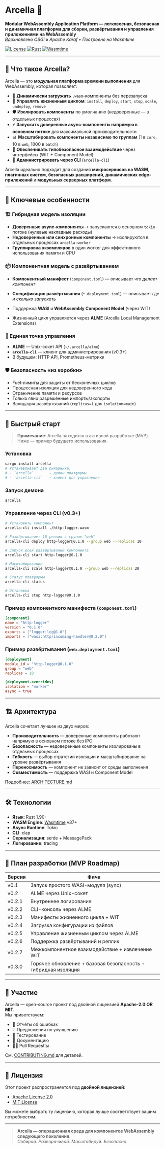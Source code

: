 # Arcella 🧱

**Modular WebAssembly Application Platform — легковесная, безопасная и динамичная платформа для сборки, развёртывания и управления приложениями на WebAssembly**  
*Вдохновлено OSGi и Apache Karaf • Построено на Wasmtime*

[![License](https://img.shields.io/badge/license-Apache%202.0%20OR%20MIT-blue)](LICENSE)
[![Rust](https://img.shields.io/badge/Rust-1.90%2B-orange?logo=rust)](https://www.rust-lang.org/)
[![Wasmtime](https://img.shields.io/badge/Wasmtime-v37%2B-black?logo=webassembly)](https://wasmtime.dev/)

---

## 🌟 Что такое Arcella?

Arcella — это **модульная платформа времени выполнения** для WebAssembly, которая позволяет:

- 🔌 **Динамически загружать** `.wasm`-компоненты без перезапуска  
- 🔄 **Управлять жизненным циклом**: `install`, `deploy`, `start`, `stop`, `scale`, `undeploy`, `remove`  
- 🛡️ **Изолировать компоненты** по умолчанию (недоверенные — в отдельных процессах)  
- ⚡ **Запускать доверенные async-компоненты напрямую в основном потоке** для максимальной производительности  
- 📊 **Масштабировать компоненты независимо по группам** (1 в `core`, 10 в `web`, 1000 в `batch`)  
- 🤝 **Обеспечивать типобезопасное взаимодействие** через интерфейсы (WIT + Component Model)  
- 💬 **Администрировать через CLI** (`arcella-cli`)

Arcella идеально подходит для создания **микросервисов на WASM**, **плагинных систем**, **безопасных расширений**, **динамических edge-приложений** и **модульных серверных платформ**.

---

## 🧩 Ключевые особенности

### 🏗️ Гибридная модель изоляции
- **Доверенные async-компоненты** → запускаются в основном `tokio`-потоке (нулевые накладные расходы)
- **Недоверенные или синхронные компоненты** → изолируются в отдельных процессах `arcella-worker`
- **Группировка экземпляров** в один worker для эффективного использования памяти и CPU

### 📦 Компонентная модель с развёртыванием
- **Компонентный манифест** (`component.toml`) — описывает *что делает компонент*
- **Спецификация развёртывания** (`*.deployment.toml`) — описывает *где и сколько запускать*

- Поддержка **WASI** и **WebAssembly Component Model** (через WIT)
- Жизненный цикл управляется через **ALME** (Arcella Local Management Extensions)

### 🔌 Единая точка управления
- **ALME** — Unix-сокет API (`~/.arcella/alme`)
- **`arcella-cli`** — клиент для администрирования (v0.3+)
- В будущем: HTTP API, Prometheus-метрики

### 🛡️ Безопасность «из коробки»
- Fuel-лимиты для защиты от бесконечных циклов
- Процессная изоляция для недоверенного кода
- Ограничение памяти и ресурсов
- Только явно разрешённые импорты/экспорты
- Валидация развёртываний (`replicas=1` для `isolation=main`)

---

## 🚀 Быстрый старт

> **Примечание**: Arcella находится в активной разработке (MVP). Ниже — пример будущего использования.

### Установка
```bash
cargo install arcella
# Устанавливает два бинарника:
# - `arcella`       → демон платформы
# - `arcella-cli`   → клиент для управления
```

### Запуск демона
```bash
arcella
```

### Управление через CLI (v0.3+)
```bash
# Установить компонент
arcella-cli install ./http-logger.wasm

# Развёртывание: 10 реплик в группе "web"
arcella-cli deploy http-logger@0.1.0 --group web --replicas 10

# Запуск всех развёртываний компонента
arcella-cli start http-logger@0.1.0

# Масштабирование
arcella-cli scale http-logger@0.1.0 --group web --replicas 20

# Статус платформы
arcella-cli status

# Остановка
arcella-cli stop http-logger@0.1.0
```

### Пример компонентного манифеста (`component.toml`)
```toml
[component]
name = "http-logger"
version = "0.1.0"
exports = ["logger:log@1.0"]
imports = ["wasi:http/incoming-handler@0.2.0"]
```

### Пример развёртывания (`web.deployment.toml`)
```toml
[deployment]
module_id = "http-logger@0.1.0"
group = "web"
replicas = 10

[deployment.overrides]
isolation = "worker"
async = true
```

---

## 🏗️ Архитектура

Arcella сочетает лучшее из двух миров:

- **Производительность** — доверенные компоненты работают напрямую в основном потоке без IPC
- **Безопасность** — недоверенные компоненты изолированы в отдельных процессах
- **Гибкость** — выбор стратегии изоляции и масштабирование на уровне развёртывания  
- **Переносимость** — компонент не зависит от среды выполнения  
- **Совместимость** — поддержка WASI и Component Model

Подробнее: [ARCHITECTURE.md](docs/ARCHITECTURE.md)

---

## 🛠 Технологии

- **Язык**: Rust 1.90+
- **WASM Engine**: [Wasmtime](https://wasmtime.dev/) v37+
- **Async Runtime**: Tokio
- **CLI**: clap
- **Сериализация**: serde + MessagePack
- **Логирование**: tracing

---

## 📅 План разработки (MVP Roadmap)

| Версия | Фича |
|--------|------|
| v0.1 | Запуск простого WASI-модуля (sync) |
| v0.2 | ALME через Unix-сокет |
| v0.2.1 | Внутреннее логирование |
| v0.2.2 | CLI-консоль через ALME |
| v0.2.3 | Манифесты жизненного цикла + WIT |
| v0.2.4 | Загрузка конфигурации из файлов |
| v0.2.5 | Управление жизненным циклом через ALME |
| v0.2.6 | Поддержка развёртываний и реплик |
| v0.2.7 | Межкомпонентное взаимодействие + извлечение WIT |
| v0.3.0 | Горячее обновление + базовая безопасность + гибридная изоляция |

---

## 🤝 Участие

Arcella — open-source проект под двойной лицензией **Apache-2.0 OR MIT**.  
Мы приветствуем:

- 🐞 Отчёты об ошибках
- 💡 Предложения по улучшению
- 🧪 Тестирование
- 📝 Документацию
- 🧑‍💻 Pull Request’ы

См. [CONTRIBUTING.md](CONTRIBUTING.md) для деталей.

---

## 📄 Лицензия

Этот проект распространяется под **двойной лицензией**:
- [Apache License 2.0](LICENSE-APACHE)
- [MIT License](LICENSE-MIT)

Вы можете выбрать ту лицензию, которая лучше соответствует вашим потребностям.

---

> **Arcella — операционная среда для компонентов WebAssembly следующего поколения.**  
> *Собирай. Разворачивай. Масштабируй. Безопасно.*
